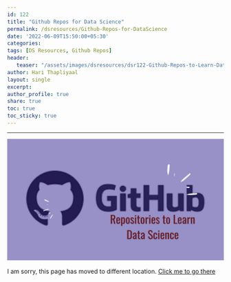 ```yaml
---
id: 122   
title: "Github Repos for Data Science"
permalink: /dsresources/Github-Repos-for-DataScience
date: '2022-06-09T15:50:00+05:30'
categories: 
tags: [DS Resources, Github Repos] 
header:
   teaser: "/assets/images/dsresources/dsr122-Github-Repos-to-Learn-DataScience.jpg"
author: Hari Thapliyaal   
layout: single   
excerpt:   
author_profile: true   
share: true   
toc: true   
toc_sticky: true 
---
```

---

![Github Repos for Data Science](/assets/images/dsresources/dsr122-Github-Repos-to-Learn-DataScience.jpg)   
   
I am sorry, this page has moved to different location. [Click me to go there](/dsblog/Github-Repos-for-DataScience)